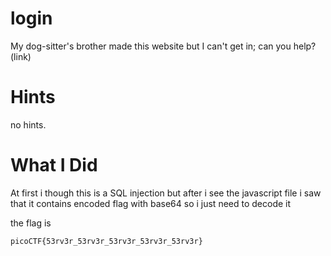 # login
My dog-sitter's brother made this website but I can't get in; can you help?
(link)

# Hints

no hints.

# What I Did

At first i though this is a SQL injection
but after i see the javascript file i saw that it
contains encoded flag with base64 so i just need to
decode it

the flag is

``` picoCTF{53rv3r_53rv3r_53rv3r_53rv3r_53rv3r} ```

